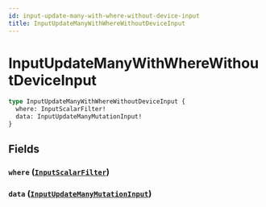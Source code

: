 ```yaml
---
id: input-update-many-with-where-without-device-input
title: InputUpdateManyWithWhereWithoutDeviceInput
---
```


 # InputUpdateManyWithWhereWithoutDeviceInput





```graphql
type InputUpdateManyWithWhereWithoutDeviceInput {
  where: InputScalarFilter!
  data: InputUpdateManyMutationInput!
}
```


## Fields

### `where` ([`InputScalarFilter`](/inputs/input-scalar-filter))




### `data` ([`InputUpdateManyMutationInput`](/inputs/input-update-many-mutation-input))






